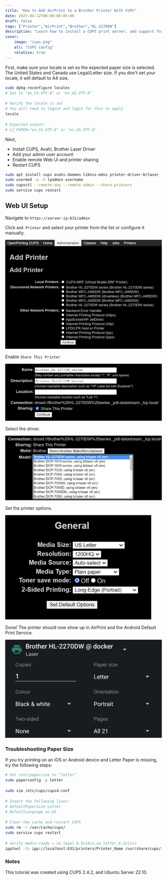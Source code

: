```yaml
---
title: "How to Add AirPrint to a Brother Printer With CUPS"
date: 2023-04-12T00:00:00-04:00
draft: false
tags: ["Printer","AirPrint","Brother","HL-2270DW"]
description: "Learn how to install a CUPS print server, add support for your older Brother Laser Printer, and setup Avahi mDNS for Apple AirPrint and IPP Everywhere."
cover:
    image: "cups.png"
    alt: "CUPS Config"
    relative: true
---
```


First, make sure your locale is set so the expected paper size is selected. The United States and Canada use Legal/Letter size. If you don't set your locale, it will default to A4 size.

``` bash
sudo dpkg-reconfigure locales
# Set to "en_CA.UTF-8" or "en_US.UTF-8"

# Verify the locale is set
# You will need to logout and login for this to apply
locale

# Expected output:
# LC_PAPER="en_CA.UTF-8" or "en_US.UTF-8"
```

Next,
- Install CUPS, Avahi, Brother Laser Driver
- Add your admin user account
- Enable remote Web UI and printer sharing
- Restart CUPS

``` bash
sudo apt install cups avahi-daemon libnss-mdns printer-driver-brlaser 
sudo usermod -a -G lpadmin username
sudo cupsctl --remote-any --remote-admin --share-printers
sudo service cups restart
```

## Web UI Setup

Navigate to `https://server-ip:631/admin`

Click `Add Printer` and select your printer from the list or configure it manually.

![](conf1.png)

Enable `Share This Printer`

![](conf2.png)

Select the driver.

![](conf3.png)

Set the printer options.

![](conf-defaults.png)

Done! The printer should now show up in AirPrint and the Android Default Print Service.

![](android.png)

### Troubleshooting Paper Size

If you try printing on an iOS or Android device and Letter Paper is missing, try the following steps:

``` bash
# Set /etc/papersize to "letter"
sudo paperconfig -p letter

sudo vim /etc/cups/cupsd.conf

# Insert the following lines:
# DefaultPaperSize Letter
# DefaultLanguage en_US

# Clear the cache and restart CUPS
sudo rm -r /var/cache/cups/
sudo service cups restart

# Verify media-ready = na_legal_8.5x14in,na_letter_8.5x11in
ipptool -tv ipp://localhost:631/printers/Printer_Name /usr/share/cups/ipptool/get-printer-attributes.test | grep media-ready
```

### Notes

This tutorial was created using CUPS 2.4.2, and Ubuntu Server 22.10.
